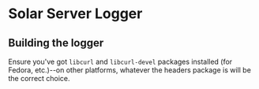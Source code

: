 # Solar Server Logger

## Building the logger

Ensure you've got `libcurl` and `libcurl-devel` packages installed (for Fedora, etc.)--on other platforms, whatever the headers package is will be the correct choice.

